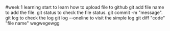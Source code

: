 #week 1 learning
start to learn how to upload file to github
git add file name to add the file.
git status to check the file status.
git commit -m "message".
git log to check the log
git log --oneline to visit the simple log
git diff "code" "file name"
wegwegewgg